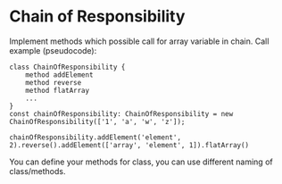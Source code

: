 # Chain of Responsibility

Implement methods which possible call for array variable in chain.
Call example (pseudocode):

```
class ChainOfResponsibility {
    method addElement
    method reverse
    method flatArray
    ...
}
const chainOfResponsibility: ChainOfResponsibility = new ChainOfResponsibility(['1', 'a', 'w', 'z']);

chainOfResponsibility.addElement('element', 2).reverse().addElement(['array', 'element', 1]).flatArray()
```

You can define your methods for class, you can use different naming of class/methods.
